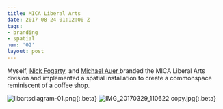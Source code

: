 ```yaml
---
title: MICA Liberal Arts
date: 2017-08-24 01:12:00 Z
tags:
- branding
- spatial
num: '02'
layout: post
---
```


Myself, [Nick Fogarty](https://www.instagram.com/nickfogarty.info/), and [Michael Auer ](http://michaelauer.co) branded the MICA Liberal Arts division and implemented a spatial installation to create a commonspace reminiscent of a coffee shop.

![libartsdiagram-01.png](/uploads/libartsdiagram-01.png){:.beta}
![IMG_20170329_110622 copy.jpg](/uploads/IMG_20170329_110622%20copy.jpg){:.beta}
